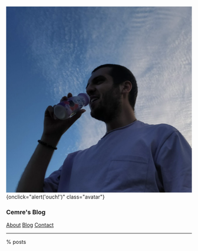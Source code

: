 ![avatar](/static/img/avatar.png){onclick="alert('ouch!')" class="avatar"}

### Cemre's Blog


[About](/)
[Blog](/blog)
[Contact](/contact)

---

% posts